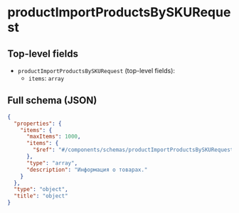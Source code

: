 # productImportProductsBySKURequest

## Top-level fields
- `productImportProductsBySKURequest` (top-level fields):
  - `items`: `array`

## Full schema (JSON)
```json
{
  "properties": {
    "items": {
      "maxItems": 1000,
      "items": {
        "$ref": "#/components/schemas/productImportProductsBySKURequestItem"
      },
      "type": "array",
      "description": "Информация о товарах."
    }
  },
  "type": "object",
  "title": "object"
}
```
